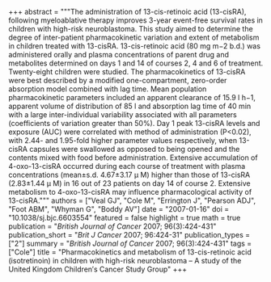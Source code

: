 +++
abstract = """The administration of 13-cis-retinoic acid (13-cisRA), following myeloablative therapy improves 3-year event-free survival rates in children with high-risk neuroblastoma. This study aimed to determine the degree of inter-patient pharmacokinetic variation and extent of metabolism in children treated with 13-cisRA. 13-cis-retinoic acid (80 mg m−2 b.d.) was administered orally and plasma concentrations of parent drug and metabolites determined on days 1 and 14 of courses 2, 4 and 6 of treatment. Twenty-eight children were studied. The pharmacokinetics of 13-cisRA were best described by a modified one-compartment, zero-order absorption model combined with lag time. Mean population pharmacokinetic parameters included an apparent clearance of 15.9 l h−1, apparent volume of distribution of 85 l and absorption lag time of 40 min with a large inter-individual variability associated with all parameters (coefficients of variation greater than 50%). Day 1 peak 13-cisRA levels and exposure (AUC) were correlated with method of administration (P<0.02), with 2.44- and 1.95-fold higher parameter values respectively, when 13-cisRA capsules were swallowed as opposed to being opened and the contents mixed with food before administration. Extensive accumulation of 4-oxo-13-cisRA occurred during each course of treatment with plasma concentrations (mean±s.d. 4.67±3.17 μ M) higher than those of 13-cisRA (2.83±1.44 μ M) in 16 out of 23 patients on day 14 of course 2. Extensive metabolism to 4-oxo-13-cisRA may influence pharmacological activity of 13-cisRA."""
authors = ["Veal GJ", "Cole M", "Errington J", "Pearson ADJ", "Foot ABM", "Whyman G", "Boddy AV"]
date = "2007-01-16"
doi = "10.1038/sj.bjc.6603554"
featured = false
highlight = true
math = true
publication = "*British Journal of Cancer* 2007; 96(3):424-431"
publication_short = "*Brit J Cancer* 2007; 96:424-31"
publication_types = ["2"]
summary = "*British Journal of Cancer* 2007; 96(3):424-431"
tags = ["Cole"]
title = "Pharmacokinetics and metabolism of 13-cis-retinoic acid (isotretinoin) in children with high-risk neuroblastoma – A study of the United Kingdom Children′s Cancer Study Group"
+++
